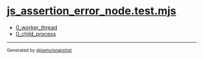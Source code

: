 # [js_assertion_error_node.test.mjs](../js_assertion_error_node.test.mjs)


- [0_worker_thread](0_worker_thread/0_worker_thread.md)
- [0_child_process](0_child_process/0_child_process.md)

---

<sub>
  Generated by <a href="https://github.com/jsenv/core/tree/main/packages/tooling/snapshot">@jsenv/snapshot</a>
</sub>
